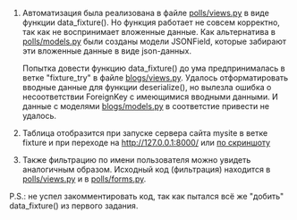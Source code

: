 1. Автоматизация была реализована в файле [polls/views.py](https://github.com/Shabdyk/test_task/blob/fixture/mysite/polls/views.py) в виде функции data_fixture(). 
   Но функция работает не совсем корректно, так как не воспринимает вложенные данные.
   Как альтернатива в [polls/models.py](https://github.com/Shabdyk/test_task/blob/fixture/mysite/polls/models.py) были созданы модели JSONField, которые забирают эти вложенные данные в виде json-данных.
   
   Попытка довести функцию data_fixture() до ума предпринималась в ветке "fixture_try" в файле [blogs/views.py](https://github.com/Shabdyk/test_task/blob/fixture_try/mysite2/blogs/views.py).
   Удалось отформатировать вводные данные для функции deserialize(), но вылезла ошибка о несоответствии ForeignKey с имеющимися вводными данными.
   И данные с моделями [blogs/models.py](https://github.com/Shabdyk/test_task/blob/fixture_try/mysite2/blogs/models.py) в соответстие привести не удалось.

2. Таблица отобразится при запуске сервера сайта mysite в ветке fixture и при переходе на http://127.0.0.1:8000/ или [по скриншоту](https://lh6.googleusercontent.com/xRxwVmaVVoiU-J7eWO50Uo3FkRQPDeTe2IY0U0E7vz5Wd9qsUNphh6IOsLPTk9_JPmqEoWjUJsZqWQ7ic4Do=w1366-h695)

3. Также фильтрацию по имени пользователя можно увидеть аналогичным образом. Исходный код (фильтрация) находится в [polls/views.py](https://github.com/Shabdyk/test_task/blob/fixture/mysite/polls/views.py) и 
в [polls/forms.py](https://github.com/Shabdyk/test_task/blob/fixture/mysite/polls/forms.py).



P.S.: не успел закомментировать код, так как пытался всё же "добить" data_fixture() из первого задания.
